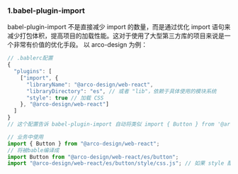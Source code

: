 ### 1.babel-plugin-import

babel-plugin-import 不是直接减少 import 的数量，而是通过优化 import 语句来减少打包体积，提高项目的加载性能。这对于使用了大型第三方库的项目来说是一个非常有价值的优化手段。
以 arco-design 为例：

```js
// .bablerc配置
{
  "plugins": [
    ["import", {
      "libraryName": "@arco-design/web-react",
      "libraryDirectory": "es", // 或者 "lib"，依赖于具体使用的模块系统
      "style": true // 加载 CSS
    }, "@arco-design/web-react"]
  ]
}
// 这个配置告诉 babel-plugin-import 自动将类似 import { Button } from '@arco-design/web-react'; 的导入语句转换为按需导入的形式，并且加载对应的 CSS 文件。
```

```js
// 业务中使用
import { Button } from "@arco-design/web-react";
// 将被bable编译成
import Button from "@arco-design/web-react/es/button";
import "@arco-design/web-react/es/button/style/css.js"; // 如果 style 配置为 true
```
